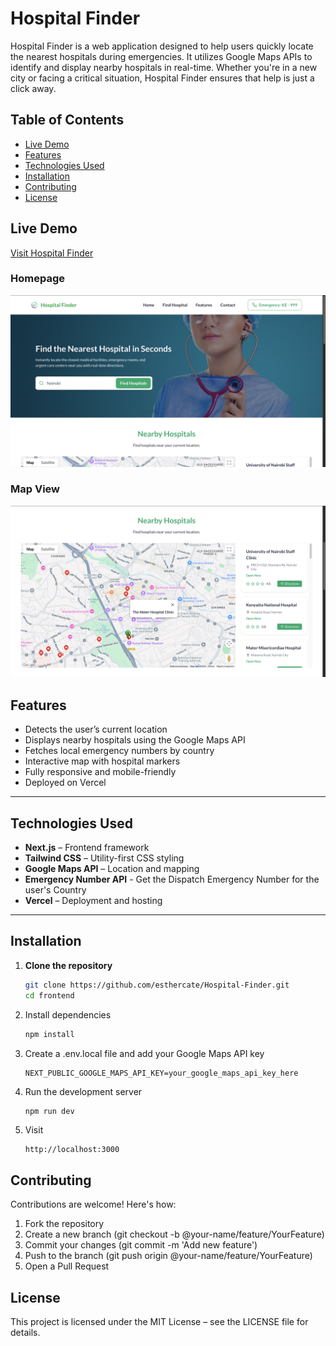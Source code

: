# Hospital Finder

Hospital Finder is a web application designed to help users quickly locate the nearest hospitals during emergencies. It utilizes Google Maps APIs to identify and display nearby hospitals in real-time.
Whether you're in a new city or facing a critical situation, Hospital Finder ensures that help is just a click away.

## Table of Contents

- [Live Demo](#live-demo)
- [Features](#features)
- [Technologies Used](#technologies-used)
- [Installation](#installation)
- [Contributing](#contributing)
- [License](#license)

## Live Demo

[Visit Hospital Finder](https://hospital-finder-eta.vercel.app/)

### Homepage
![Homepage](./screenshots/homepage.png)

### Map View
![Map View](./screenshots/map-view.png)

## Features

- Detects the user’s current location
- Displays nearby hospitals using the Google Maps API
- Fetches local emergency numbers by country
- Interactive map with hospital markers
- Fully responsive and mobile-friendly
- Deployed on Vercel

---

## Technologies Used

- **Next.js** – Frontend framework
- **Tailwind CSS** – Utility-first CSS styling
- **Google Maps API** – Location and mapping
- **Emergency Number API** - Get the Dispatch Emergency Number for the user's Country
- **Vercel** – Deployment and hosting

---

## Installation

1. **Clone the repository**
   ```bash
   git clone https://github.com/esthercate/Hospital-Finder.git
   cd frontend 

2. Install dependencies
   ```bash
   npm install

3. Create a .env.local file and add your Google Maps API key
   ```env
   NEXT_PUBLIC_GOOGLE_MAPS_API_KEY=your_google_maps_api_key_here

4. Run the development server
   ```bash
   npm run dev

5. Visit
   ```arduino
   http://localhost:3000

## Contributing
Contributions are welcome! Here's how:

1. Fork the repository
2. Create a new branch (git checkout -b @your-name/feature/YourFeature)
3. Commit your changes (git commit -m 'Add new feature')
4. Push to the branch (git push origin @your-name/feature/YourFeature)
5. Open a Pull Request

## License
This project is licensed under the MIT License – see the LICENSE file for details.
